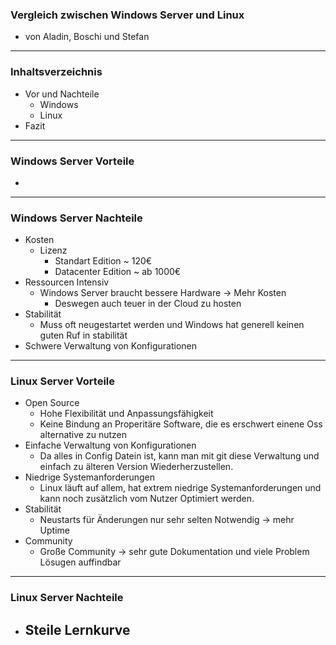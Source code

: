 ### Vergleich zwischen Windows Server und Linux 

- von Aladin, Boschi und Stefan
---
### Inhaltsverzeichnis

- Vor und Nachteile
	- Windows
	- Linux
- Fazit
---

### Windows Server Vorteile

- 
---
### Windows Server Nachteile
- Kosten 
	- Lizenz
		- Standart Edition ~ 120€
		- Datacenter Edition ~ ab 1000€ 
- Ressourcen Intensiv
	- Windows Server braucht bessere Hardware → Mehr Kosten
		- Deswegen auch teuer in der Cloud zu hosten
- Stabilität
	- Muss oft neugestartet werden und Windows hat generell keinen guten Ruf in stabilität
-	Schwere Verwaltung von Konfigurationen
---
### Linux Server Vorteile
- Open Source
	- Hohe Flexibilität und Anpassungsfähigkeit
	- Keine Bindung an Properitäre Software, die es erschwert einene Oss alternative zu nutzen
- Einfache Verwaltung von Konfigurationen
	- Da alles in Config Datein ist, kann man mit git diese Verwaltung und einfach zu älteren Version Wiederherzustellen. 
- Niedrige Systemanforderungen
	- Linux läuft auf allem, hat extrem niedrige Systemanforderungen und kann noch zusätzlich vom Nutzer Optimiert werden.
- Stabilität
	- Neustarts für Änderungen nur sehr selten Notwendig → mehr Uptime
- Community
	- Große Community → sehr gute Dokumentation und viele Problem Lösugen auffindbar
---
### Linux Server Nachteile
- Steile Lernkurve 
	- 